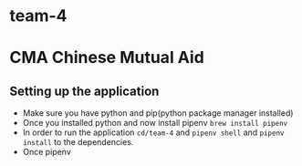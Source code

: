 # team-4
# CMA Chinese Mutual Aid

## Setting up the application

- Make sure you have python and pip(python package manager installed)
- Once you installed python and now install pipenv `brew install pipenv` 
- In order to run the application `cd/team-4` and `pipenv shell` and `pipenv install` to the dependencies.
- Once pipenv  